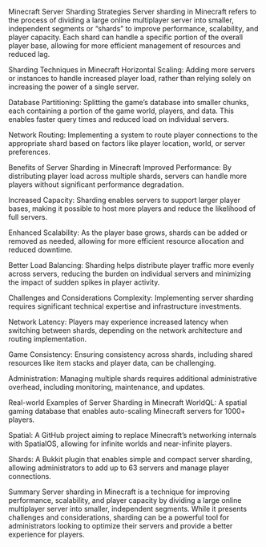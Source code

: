 Minecraft Server Sharding Strategies
Server sharding in Minecraft refers to the process of dividing a large online multiplayer server into smaller, independent segments or “shards” to improve performance, scalability, and player capacity. Each shard can handle a specific portion of the overall player base, allowing for more efficient management of resources and reduced lag.

Sharding Techniques in Minecraft
Horizontal Scaling:
Adding more servers or instances to handle increased player load, rather than relying solely on increasing the power of a single server.

Database Partitioning:
Splitting the game’s database into smaller chunks, each containing a portion of the game world, players, and data. This enables faster query times and reduced load on individual servers.

Network Routing:
Implementing a system to route player connections to the appropriate shard based on factors like player location, world, or server preferences.

Benefits of Server Sharding in Minecraft
Improved Performance:
By distributing player load across multiple shards, servers can handle more players without significant performance degradation.

Increased Capacity:
Sharding enables servers to support larger player bases, making it possible to host more players and reduce the likelihood of full servers.

Enhanced Scalability:
As the player base grows, shards can be added or removed as needed, allowing for more efficient resource allocation and reduced downtime.

Better Load Balancing:
Sharding helps distribute player traffic more evenly across servers, reducing the burden on individual servers and minimizing the impact of sudden spikes in player activity.

Challenges and Considerations
Complexity:
Implementing server sharding requires significant technical expertise and infrastructure investments.

Network Latency:
Players may experience increased latency when switching between shards, depending on the network architecture and routing implementation.

Game Consistency:
Ensuring consistency across shards, including shared resources like item stacks and player data, can be challenging.

Administration:
Managing multiple shards requires additional administrative overhead, including monitoring, maintenance, and updates.

Real-world Examples of Server Sharding in Minecraft
WorldQL:
A spatial gaming database that enables auto-scaling Minecraft servers for 1000+ players.

Spatial:
A GitHub project aiming to replace Minecraft’s networking internals with SpatialOS, allowing for infinite worlds and near-infinite players.

Shards:
A Bukkit plugin that enables simple and compact server sharding, allowing administrators to add up to 63 servers and manage player connections.

Summary
Server sharding in Minecraft is a technique for improving performance, scalability, and player capacity by dividing a large online multiplayer server into smaller, independent segments. While it presents challenges and considerations, sharding can be a powerful tool for administrators looking to optimize their servers and provide a better experience for players.
